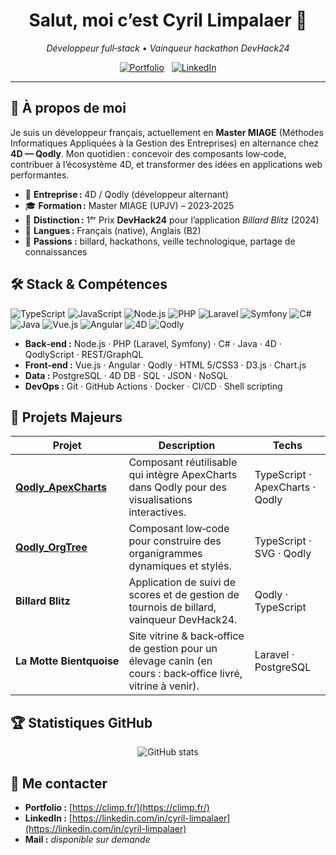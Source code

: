 <h1 align="center">Salut, moi c’est Cyril Limpalaer 👋</h1>

<p align="center">
  <em>Développeur full‑stack • Vainqueur hackathon DevHack24</em>
</p>

<p align="center">
  <a href="https://climp.fr/" target="_blank"><img src="https://img.shields.io/badge/Portfolio-climp.fr-0c7cf3?style=for-the-badge&logo=google-chrome&logoColor=white" alt="Portfolio"></a>
  &nbsp;
  <a href="https://linkedin.com/in/cyril-limpalaer" target="_blank"><img src="https://img.shields.io/badge/LinkedIn-Cyril%20Limpalaer-0A66C2?style=for-the-badge&logo=linkedin&logoColor=white" alt="LinkedIn"></a>
</p>

---

## 🚀 À propos de moi

Je suis un développeur français, actuellement en **Master MIAGE** (Méthodes Informatiques Appliquées à la Gestion des Entreprises) en alternance chez **4D — Qodly**. Mon quotidien : concevoir des composants low‑code, contribuer à l’écosystème 4D, et transformer des idées en applications web performantes.

* 🏢 **Entreprise :** 4D / Qodly (développeur alternant)
* 🎓 **Formation :** Master MIAGE (UPJV) – 2023‑2025
* 🥇 **Distinction :** 1ᵉʳ Prix **DevHack24** pour l’application *Billard Blitz* (2024)
* 💬 **Langues :** Français (native), Anglais (B2)
* 🎱 **Passions :** billard, hackathons, veille technologique, partage de connaissances

## 🛠️ Stack & Compétences

![TypeScript](https://img.shields.io/badge/TypeScript-3178c6?logo=typescript\&logoColor=white)
![JavaScript](https://img.shields.io/badge/JavaScript-F7DF1E?logo=javascript\&logoColor=black)
![Node.js](https://img.shields.io/badge/Node.js-339933?logo=node.js\&logoColor=white)
![PHP](https://img.shields.io/badge/PHP-777BB4?logo=php\&logoColor=white)
![Laravel](https://img.shields.io/badge/Laravel-FF2D20?logo=laravel\&logoColor=white)
![Symfony](https://img.shields.io/badge/Symfony-000000?logo=symfony\&logoColor=white)
![C#](https://img.shields.io/badge/C%23-239120?logo=c-sharp\&logoColor=white)
![Java](https://img.shields.io/badge/Java-007396?logo=java\&logoColor=white)
![Vue.js](https://img.shields.io/badge/Vue.js-4FC08D?logo=vuedotjs\&logoColor=white)
![Angular](https://img.shields.io/badge/Angular-DD0031?logo=angular\&logoColor=white)
![4D](https://img.shields.io/badge/4D-003A70?logo=data\:image/svg+xml;base64,PHN2ZyB3aWR0aD0nMjQnIGhlaWdodD0nMjQnIHZpZXdCb3g9JzAgMCAyNCAyNCcgeG1sbnM9J2h0dHA6Ly93d3cudzMub3JnLzIwMDAvc3ZnJz48Y2lyY2xlIGN4PScxMicgY3k9JzEyJyByPScxMicgZmlsbD0nI0ZGRicvPjwvc3ZnPg==\&logoColor=white)
![Qodly](https://img.shields.io/badge/Qodly-FF6B00?style=flat\&logo=data\:image/svg+xml;base64,PHN2ZyBoZWlnaHQ9IjI0IiB2aWV3Qm94PSIwIDAgMTAyNCAxMDI0IiB3aWR0aD0iMjQiIHhtbG5zPSJodHRwOi8vd3d3LnczLm9yZy8yMDAwL3N2ZyI+PHBhdGggZD0iTTUxMiA3NEMyMzcgNzQgODAgMjMxIDgwIDUwNnMyNTcgNDMyIDQzMiA0MzJzNDMyLTE1NyA0MzItNDMycy0xNTctNDMyLTQzMi00MzJ6bTAgNzY4Yy0xOTIgMC0zNDctMTU1LTM0Ny0zNDdTMzE5IDc4LDExMSB6IiBmaWxsPSIjZmZmIi8+PC9zdmc+\&logoColor=white)

* **Back‑end :** Node.js · PHP (Laravel, Symfony) · C# · Java · 4D · QodlyScript · REST/GraphQL
* **Front‑end :** Vue.js · Angular · Qodly · HTML 5/CSS3 · D3.js · Chart.js
* **Data :** PostgreSQL · 4D DB · SQL · JSON · NoSQL
* **DevOps :** Git · GitHub Actions · Docker · CI/CD · Shell scripting

## 🌟 Projets Majeurs

| Projet                                                                      | Description                                                                                                  | Techs                           |
| --------------------------------------------------------------------------- | ------------------------------------------------------------------------------------------------------------ | ------------------------------- |
| [**Qodly\_ApexCharts**](https://github.com/LimpalaerCyril/Qodly_ApexCharts) | Composant réutilisable qui intègre ApexCharts dans Qodly pour des visualisations interactives.               | TypeScript · ApexCharts · Qodly |
| [**Qodly\_OrgTree**](https://github.com/LimpalaerCyril/Qodly_OrgTree)       | Composant low‑code pour construire des organigrammes dynamiques et stylés.                                   | TypeScript · SVG · Qodly        |
| **Billard Blitz**                                                           | Application de suivi de scores et de gestion de tournois de billard, vainqueur DevHack24.                    | Qodly · TypeScript              |
| **La Motte Bientquoise**                                                    | Site vitrine & back‑office de gestion pour un élevage canin (en cours : back‑office livré, vitrine à venir). | Laravel · PostgreSQL            |

## 🏆 Statistiques GitHub

<p align="center">
  <img src="https://github-readme-stats.vercel.app/api?username=LimpalaerCyril&show_icons=true&theme=tokyonight" alt="GitHub stats" />
</p>

## 🤝 Me contacter

* **Portfolio :** [https://climp.fr/](https://climp.fr/)
* **LinkedIn :** [https://linkedin.com/in/cyril-limpalaer](https://linkedin.com/in/cyril-limpalaer)
* **Mail :** *disponible sur demande*
